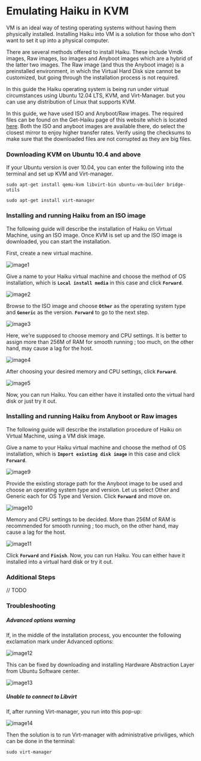 # Emulating Haiku in KVM

VM is an ideal way of testing operating systems without having them physically installed. Installing Haiku into VM is a solution for those who don't want to set it up into a physical computer.

There are several methods offered to install Haiku. These include Vmdk images, Raw images, Iso images and Anyboot images which are a hybrid of the latter two images. The Raw image (and thus the Anyboot image) is a preinstalled environment, in which the Virtual Hard Disk size cannot be customized, but going through the installation process is not required.

In this guide the Haiku operating system is being run under virtual circumstances using Ubuntu 12.04 LTS, KVM, and Virt-Manager. but you can use any distribution of Linux that supports KVM.

In this guide, we have used ISO and Anyboot/Raw images. The required files can be found on the Get-Haiku page of this website which is located [here](http://www.haiku-os.org/get-haiku). Both the ISO and anyboot images are available there, do select the closest mirror to enjoy higher transfer rates. Verify using the checksums to make sure that the downloaded files are not corrupted as they are big files.

### Downloading KVM on Ubuntu 10.4 and above

If your Ubuntu version is over 10.04, you can enter the following into the terminal and set up KVM and Virt-manager.

```
sudo apt-get install qemu-kvm libvirt-bin ubuntu-vm-builder bridge-utils
```
```
sudo apt-get install virt-manager
```

### Installing and running Haiku from an ISO image

The following guide will describe the installation of Haiku on Virtual Machine, using an ISO image.
Once KVM is set up and the ISO image is downloaded, you can start the installation.

First, create a new virtual machine.

![image1](http://www.haiku-os.org/files/image1_0.png)

Give a name to your Haiku virtual machine and choose the method of OS installation, which is **`Local install media`** in this case and click **`Forward`**.

![image2](https://sites.google.com/site/nyhusr/Home/haiku-os-files/haikuarticles/kvm/image2.png)

Browse to the ISO image and choose **`Other`** as the operating system type and **`Generic`** as the version. **`Forward`** to go to the next step.

![image3](https://sites.google.com/site/nyhusr/Home/haiku-os-files/haikuarticles/kvm/image3.png)

Here, we're supposed to choose memory and CPU settings. It is better to assign more than 256M of RAM for smooth running ; too much, on the other hand, may cause a lag for the host.

![image4](https://sites.google.com/site/nyhusr/Home/haiku-os-files/haikuarticles/kvm/image4.png)

After choosing your desired memory and CPU settings, click **`Forward`**.

![image5](https://sites.google.com/site/nyhusr/Home/haiku-os-files/haikuarticles/kvm/image5.png)

Now, you can run Haiku. You can either have it installed onto the virtual hard disk or just try it out.

### Installing and running Haiku from Anyboot or Raw images

The following guide will describe the installation procedure of Haiku on Virtual Machine, using a VM disk image.

Give a name to your Haiku virtual machine and choose the method of OS installation, which is **`Import existing disk image`** in this case and click **`Forward`**.

![image9](https://sites.google.com/site/nyhusr/Home/haiku-os-files/haikuarticles/kvm/image9.png)

Provide the existing storage path for the Anyboot image to be used and choose an operating system type and version. Let us select Other and Generic each for OS Type and Version. Click **`Forward`** and move on.

![image10](https://sites.google.com/site/nyhusr/Home/haiku-os-files/haikuarticles/kvm/image10.png)

Memory and CPU settings to be decided. More than 256M of RAM is recommended for smooth running ; too much, on the other hand, may cause a lag for the host.

![image11](https://sites.google.com/site/nyhusr/Home/haiku-os-files/haikuarticles/kvm/image11.png)

Click **`Forward`** and **`Finish`**.
Now, you can run Haiku. You can either have it installed into a virtual hard disk or try it out.

### Additional Steps

// TODO

### Troubleshooting

##### Advanced options warning

If, in the middle of the installation process, you encounter the following exclamation mark under Advanced options:

![image12](https://sites.google.com/site/nyhusr/Home/haiku-os-files/haikuarticles/kvm/image12.png)

This can be fixed by downloading and installing Hardware Abstraction Layer from Ubuntu Software center.

![image13](https://sites.google.com/site/nyhusr/Home/haiku-os-files/haikuarticles/kvm/image13.png)

##### Unable to connect to Libvirt

If, after running Virt-manager, you run into this pop-up:

![image14](https://sites.google.com/site/nyhusr/Home/haiku-os-files/haikuarticles/kvm/image14.png)

Then the solution is to run Virt-manager with administrative priviliges, which can be done in the terminal:
```
sudo virt-manager
```
